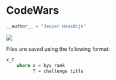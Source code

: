 # CodeWars

```python
__author__ = "Jasper Haasdijk"
```

<img src="https://www.codewars.com/users/happytonto/badges/micro">

Files are saved using the following format:  
```haskell
x_T
    where x = kyu rank
          T = challenge title
```

